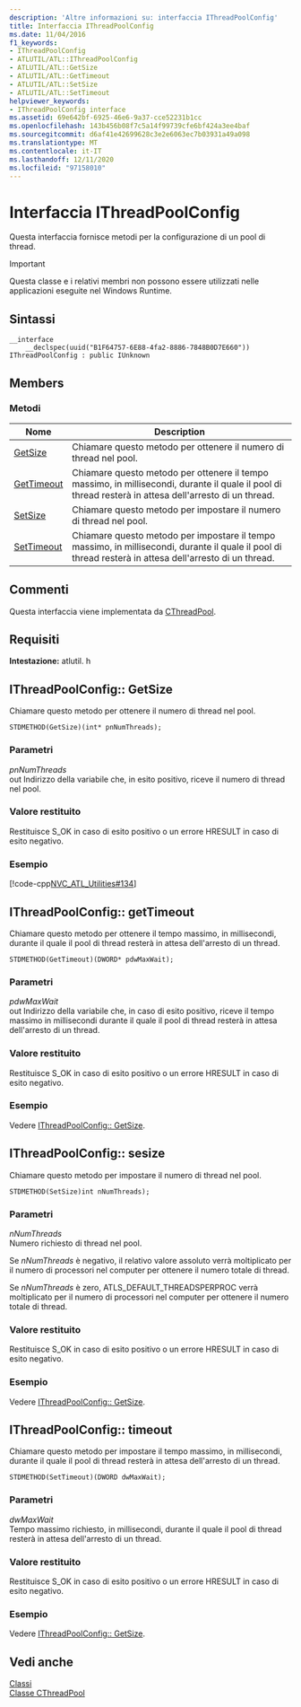 ```yaml
---
description: 'Altre informazioni su: interfaccia IThreadPoolConfig'
title: Interfaccia IThreadPoolConfig
ms.date: 11/04/2016
f1_keywords:
- IThreadPoolConfig
- ATLUTIL/ATL::IThreadPoolConfig
- ATLUTIL/ATL::GetSize
- ATLUTIL/ATL::GetTimeout
- ATLUTIL/ATL::SetSize
- ATLUTIL/ATL::SetTimeout
helpviewer_keywords:
- IThreadPoolConfig interface
ms.assetid: 69e642bf-6925-46e6-9a37-cce52231b1cc
ms.openlocfilehash: 143b456b08f7c5a14f99739cfe6bf424a3ee4baf
ms.sourcegitcommit: d6af41e42699628c3e2e6063ec7b03931a49a098
ms.translationtype: MT
ms.contentlocale: it-IT
ms.lasthandoff: 12/11/2020
ms.locfileid: "97158010"
---
```

# <a name="ithreadpoolconfig-interface"></a>Interfaccia IThreadPoolConfig

Questa interfaccia fornisce metodi per la configurazione di un pool di thread.

> [!IMPORTANT]
> Questa classe e i relativi membri non possono essere utilizzati nelle applicazioni eseguite nel Windows Runtime.

## <a name="syntax"></a>Sintassi

```
__interface
    __declspec(uuid("B1F64757-6E88-4fa2-8886-7848B0D7E660")) IThreadPoolConfig : public IUnknown
```

## <a name="members"></a>Members

### <a name="methods"></a>Metodi

|Nome|Description|
|-|-|
|[GetSize](#getsize)|Chiamare questo metodo per ottenere il numero di thread nel pool.|
|[GetTimeout](#gettimeout)|Chiamare questo metodo per ottenere il tempo massimo, in millisecondi, durante il quale il pool di thread resterà in attesa dell'arresto di un thread.|
|[SetSize](#setsize)|Chiamare questo metodo per impostare il numero di thread nel pool.|
|[SetTimeout](#settimeout)|Chiamare questo metodo per impostare il tempo massimo, in millisecondi, durante il quale il pool di thread resterà in attesa dell'arresto di un thread.|

## <a name="remarks"></a>Commenti

Questa interfaccia viene implementata da [CThreadPool](../../atl/reference/cthreadpool-class.md).

## <a name="requirements"></a>Requisiti

**Intestazione:** atlutil. h

## <a name="ithreadpoolconfiggetsize"></a><a name="getsize"></a> IThreadPoolConfig:: GetSize

Chiamare questo metodo per ottenere il numero di thread nel pool.

```
STDMETHOD(GetSize)(int* pnNumThreads);
```

### <a name="parameters"></a>Parametri

*pnNumThreads*<br/>
out Indirizzo della variabile che, in esito positivo, riceve il numero di thread nel pool.

### <a name="return-value"></a>Valore restituito

Restituisce S_OK in caso di esito positivo o un errore HRESULT in caso di esito negativo.

### <a name="example"></a>Esempio

[!code-cpp[NVC_ATL_Utilities#134](../../atl/codesnippet/cpp/ithreadpoolconfig-interface_1.cpp)]

## <a name="ithreadpoolconfiggettimeout"></a><a name="gettimeout"></a> IThreadPoolConfig:: getTimeout

Chiamare questo metodo per ottenere il tempo massimo, in millisecondi, durante il quale il pool di thread resterà in attesa dell'arresto di un thread.

```
STDMETHOD(GetTimeout)(DWORD* pdwMaxWait);
```

### <a name="parameters"></a>Parametri

*pdwMaxWait*<br/>
out Indirizzo della variabile che, in caso di esito positivo, riceve il tempo massimo in millisecondi durante il quale il pool di thread resterà in attesa dell'arresto di un thread.

### <a name="return-value"></a>Valore restituito

Restituisce S_OK in caso di esito positivo o un errore HRESULT in caso di esito negativo.

### <a name="example"></a>Esempio

Vedere [IThreadPoolConfig:: GetSize](#getsize).

## <a name="ithreadpoolconfigsetsize"></a><a name="setsize"></a> IThreadPoolConfig:: sesize

Chiamare questo metodo per impostare il numero di thread nel pool.

```
STDMETHOD(SetSize)int nNumThreads);
```

### <a name="parameters"></a>Parametri

*nNumThreads*<br/>
Numero richiesto di thread nel pool.

Se *nNumThreads* è negativo, il relativo valore assoluto verrà moltiplicato per il numero di processori nel computer per ottenere il numero totale di thread.

Se *nNumThreads* è zero, ATLS_DEFAULT_THREADSPERPROC verrà moltiplicato per il numero di processori nel computer per ottenere il numero totale di thread.

### <a name="return-value"></a>Valore restituito

Restituisce S_OK in caso di esito positivo o un errore HRESULT in caso di esito negativo.

### <a name="example"></a>Esempio

Vedere [IThreadPoolConfig:: GetSize](#getsize).

## <a name="ithreadpoolconfigsettimeout"></a><a name="settimeout"></a> IThreadPoolConfig:: timeout

Chiamare questo metodo per impostare il tempo massimo, in millisecondi, durante il quale il pool di thread resterà in attesa dell'arresto di un thread.

```
STDMETHOD(SetTimeout)(DWORD dwMaxWait);
```

### <a name="parameters"></a>Parametri

*dwMaxWait*<br/>
Tempo massimo richiesto, in millisecondi, durante il quale il pool di thread resterà in attesa dell'arresto di un thread.

### <a name="return-value"></a>Valore restituito

Restituisce S_OK in caso di esito positivo o un errore HRESULT in caso di esito negativo.

### <a name="example"></a>Esempio

Vedere [IThreadPoolConfig:: GetSize](#getsize).

## <a name="see-also"></a>Vedi anche

[Classi](../../atl/reference/atl-classes.md)<br/>
[Classe CThreadPool](../../atl/reference/cthreadpool-class.md)
